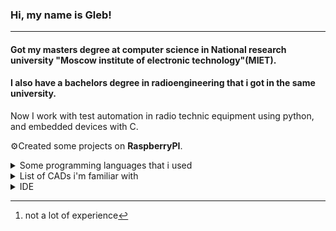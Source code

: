 
### Hi, my name is Gleb! 
---
#### Got my masters degree at computer science in National research university "Moscow institute of electronic technology"(MIET).
#### I also have a bachelors degree in radioengineering that i got in the same university.


Now I work with test automation in radio technic equipment using python, and embedded devices with C. 

⚙Created some projects on **RaspberryPI**.
<details><summary>Some programming languages that i used</summary>
<p>
  
- C
- C++
- Python [^1]
  
</p>
</details>

<details><summary>List of CADs i'm familiar with</summary>
<p>
  
+ Microwave Office
+ Keysight Advanced Design System
  + Genesys
  + EMpro
+ Altium Designer
+ NI Multisim
+ also had a little experience with AutoCAD

</p>
</details>

<details><summary>IDE</summary>
<p>
  
* Visual Studio/VS Code
* Intel Quartus
* Code Blocks
* GNUradio companion(developed some software for Software Defined Radio)
* LabVIEW
</p>
</details>

[^1]:not a lot of experience
<!--
**JudgeDreadsTheFirst/JudgeDreadsTheFirst** is a ✨ _special_ ✨ repository because its `README.md` (this file) appears on your GitHub profile.

Here are some ideas to get you started:

- 🔭 I’m currently working on ...
- 🌱 I’m currently learning ...
- 👯 I’m looking to collaborate on ...
- 🤔 I’m looking for help with ...
- 💬 Ask me about ...
- 📫 How to reach me: ...
- 😄 Pronouns: ...
- ⚡ Fun fact: ...
-->

